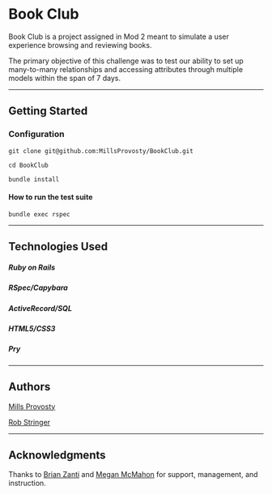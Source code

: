 # Book Club

Book Club is a project assigned in Mod 2 meant to simulate a user experience browsing and reviewing books.

The primary objective of this challenge was to test our ability to set up many-to-many relationships and accessing attributes through multiple models within the span of 7 days. 

----
## Getting Started

### Configuration                                     
 `git clone git@github.com:MillsProvosty/BookClub.git`

  `cd BookClub`

  `bundle install`                                

#### How to run the test suite
  `bundle exec rspec`

----  
## Technologies Used                                           

##### Ruby on Rails
##### RSpec/Capybara
##### ActiveRecord/SQL
##### HTML5/CSS3
##### Pry

----  
## Authors                                            

[Mills Provosty](https://github.com/MillsProvosty)

[Rob Stringer](https://github.com/mycobee)
                                          

----
## Acknowledgments                                    
  Thanks to  [Brian Zanti](https://github.com/BrianZanti) and [Megan McMahon](https://github.com/memcmahon) for support, management, and instruction. 

